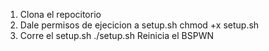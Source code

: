 1) Clona el repocitorio
2) Dale permisos de ejecicion a setup.sh
chmod +x setup.sh
3) Corre el setup.sh
./setup.sh
Reinicia el BSPWN
